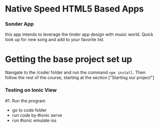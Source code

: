 Native Speed HTML5 Based Apps
=======
### Sonder App
this app intends to leverage the tinder app design with music world. Quick look up for new song and add to your favorite list.

# Getting the base project set up
Navigate to the /code/ folder and run the command `npm install`. Then follow the rest of the course, starting at the section ["Starting our project"]

### Testing on Ionic View
#1. Run the program
- go to code folder
- run code by #ionic serve
- run #ionic emulate ios
